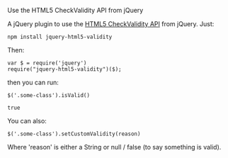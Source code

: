 Use the HTML5 CheckValidity API from jQuery

A jQuery plugin to use the [HTML5 CheckValidity API](https://developer.mozilla.org/en-US/docs/Web/Guide/HTML/Forms_in_HTML) from jQuery. Just:

    npm install jquery-html5-validity

Then:

    var $ = require('jquery')
    require("jquery-html5-validity")($);

then you can run:

    $('.some-class').isValid()

    true

You can also:

    $('.some-class').setCustomValidity(reason)

Where 'reason' is either a String or null / false (to say something is valid).
